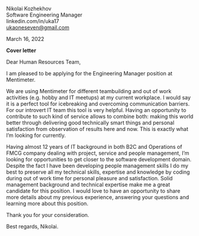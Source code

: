 Nikolai Kozhekhov\
Software Engineering Manager\
linkedin.com/in/uka17\
ukaoneseven@gmail.com

March 16, 2022

**Cover letter**

Dear Human Resources Team,

I am pleased to be applying for the Engineering Manager position at Mentimeter.

We are using Mentimeter for different teambuilding and out of work activities (e.g. hobby and IT meetups) at my current workplace. I would say it is a perfect tool for icebreaking and overcoming communication barriers. For our introvert IT team this tool is very helpful. Having an opportunity to contribute to such kind of service allows to combine both: making this world better through delivering good technically smart things and personal satisfaction from observation of results here and now. This is exactly what I’m looking for currently.

Having almost 12 years of IT background in both B2C and Operations of FMCG company dealing with project, service and people management, I’m looking for opportunities to get closer to the software development domain. Despite the fact I have been developing people management skills I do my best to preserve all my technical skills, expertise and knowledge by coding during out of work time for personal pleasure and satisfaction. Solid management background and technical expertise make me a great candidate for this position.
I would love to have an opportunity to share more details about my previous experience, answering your questions and learning more about this position.

Thank you for your consideration.

Best regards, Nikolai.

